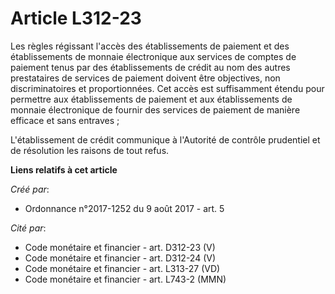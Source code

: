 # Article L312-23

Les règles régissant l'accès des établissements de paiement et des établissements de monnaie électronique aux services de
comptes de paiement tenus par des établissements de crédit au nom des autres prestataires de services de paiement doivent
être objectives, non discriminatoires et proportionnées. Cet accès est suffisamment étendu pour permettre aux établissements
de paiement et aux établissements de monnaie électronique de fournir des services de paiement de manière efficace et sans
entraves ;

L'établissement de crédit communique à l'Autorité de contrôle prudentiel et de résolution les raisons de tout refus.

**Liens relatifs à cet article**

_Créé par_:

  - Ordonnance n°2017-1252 du 9 août 2017 - art. 5

_Cité par_:

  - Code monétaire et financier - art. D312-23 (V)
  - Code monétaire et financier - art. D312-24 (V)
  - Code monétaire et financier - art. L313-27 (VD)
  - Code monétaire et financier - art. L743-2 (MMN)

